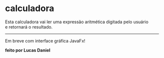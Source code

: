 <h1>calculadora</h1>

Esta calculadora vai ler uma expressão aritmética digitada pelo usuário <br>
e retornará o resultado. <hr>
Em breve com interface gráfica JavaFx!


<strong>feito por Lucas Daniel</strong>
